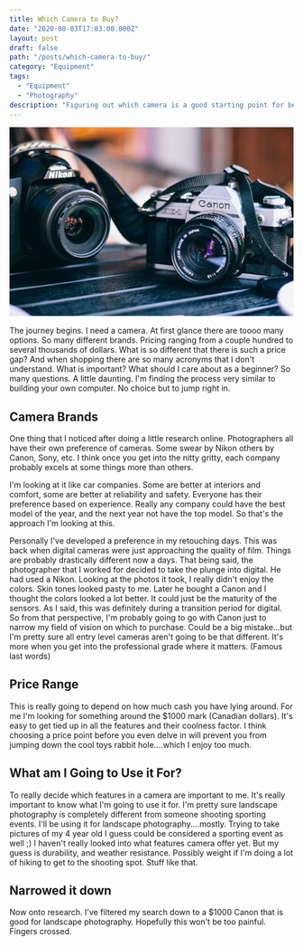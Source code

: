 ```yaml
---
title: Which Camera to Buy?
date: "2020-08-03T17:03:00.000Z"
layout: post
draft: false
path: "/posts/which-camera-to-buy/"
category: "Equipment"
tags:
  - "Equipment"
  - "Photography"
description: "Figuring out which camera is a good starting point for beginners."
---
```


!['Cameras'](./1.jpg 'Photo by: [Rosalind Chang](https://unsplash.com/@rosalindjchang)')

The journey begins.  I need a camera.  At first glance there are toooo many options. So many different brands. Pricing ranging from a couple hundred to several thousands of dollars. What is so different that there is such a price gap?  And when shopping there are so many acronyms that I don't understand.  What is important?  What should I care about as a beginner? So many questions.  A little daunting.  I'm finding the process very similar to building your own computer.  No choice but to jump right in.



## Camera Brands

One thing that I noticed after doing a little research online.  Photographers all have their own preference of cameras.  Some swear by Nikon others by Canon, Sony, etc.  I think once you get into the nitty gritty, each company probably excels at some things more than others.  

I'm looking at it like car companies.  Some are better at interiors and comfort, some are better at reliability and safety.  Everyone has their preference based on experience.  Really any company could have the best model of the year, and the next year not have the top model.  So that's the approach I'm looking at this.

Personally I've developed a preference in my retouching days.  This was back when digital cameras were just approaching the quality of film.  Things are probably drastically different now a days.  That being said, the photographer that I worked for decided to take the plunge into digital.  He had used a Nikon.  Looking at the photos it took, I really didn't enjoy the colors.  Skin tones looked pasty to me.  Later he bought a Canon and I thought the colors looked a lot better. It could just be the maturity of the sensors.  As I said, this was definitely during a transition period for digital.  So from that perspective, I'm probably going to go with Canon just to narrow my field of vision on which to purchase.  Could be a big mistake...but I'm pretty sure all entry level cameras aren't going to be that different.  It's more when you get into the professional grade where it matters. (Famous last words)



## Price Range

This is really going to depend on how much cash you have lying around.  For me I'm looking for something around the $1000 mark (Canadian dollars).  It's easy to get tied up in all the features and their coolness factor.  I think choosing a price point before you even delve in will prevent you from jumping down the cool toys rabbit hole....which I enjoy too much.



## What am I Going to Use it For?

To really decide which features in a camera are important to me.  It's really important to know what I'm going to use it for.  I'm pretty sure landscape photography is completely different from someone shooting sporting events.  I'll be using it for landscape photography....mostly.  Trying to take pictures of my 4 year old I guess could be considered a sporting event as well ;) I haven't really looked into what features camera offer yet.  But my guess is durability, and weather resistance.  Possibly weight if I'm doing a lot of hiking to get to the shooting spot.  Stuff like that.



## Narrowed it down

Now onto research.  I've filtered my search down to a $1000 Canon that is good for landscape photography.  Hopefully this won't be too painful.  Fingers crossed.